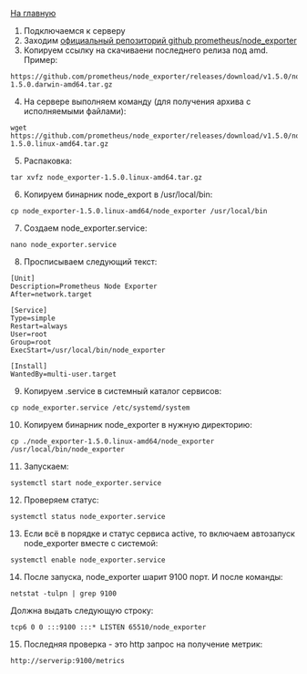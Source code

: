 [На главную](README.md)

1. Подключаемся к серверу
2. Заходим [официальный репозиторий github prometheus/node_exporter](https://github.com/prometheus/node_exporter/releases/tag/v1.5.0)
3. Копируем ссылку на скачиваени последнего релиза под amd. Пример:

```
https://github.com/prometheus/node_exporter/releases/download/v1.5.0/node_exporter-1.5.0.darwin-amd64.tar.gz
```

4. На сервере выполняем команду (для получения архива с исполняемыми файлами):

```
wget https://github.com/prometheus/node_exporter/releases/download/v1.5.0/node_exporter-1.5.0.linux-amd64.tar.gz
```

5. Распаковка:

```
tar xvfz node_exporter-1.5.0.linux-amd64.tar.gz
```

6. Копируем бинарник node_export в /usr/local/bin:

```
cp node_exporter-1.5.0.linux-amd64/node_exporter /usr/local/bin
```

7. Создаем node_exporter.service:

```
nano node_exporter.service
```

8. Просписываем следующий текст:

```
[Unit]
Description=Prometheus Node Exporter
After=network.target

[Service]
Type=simple
Restart=always
User=root
Group=root
ExecStart=/usr/local/bin/node_exporter

[Install]
WantedBy=multi-user.target
```

9. Копируем .service в системный каталог сервисов:

```
cp node_exporter.service /etc/systemd/system
```

10. Копируем бинарник node_exporter в нужную директорию:

```
cp ./node_exporter-1.5.0.linux-amd64/node_exporter /usr/local/bin/node_exporter
```

11. Запускаем:

```
systemctl start node_exporter.service
```

12. Проверяем статус:

```
systemctl status node_exporter.service
```

13. Если всё в порядке и статус сервиса active, то включаем автозапуск node_exporter вместе с системой:

```
systemctl enable node_exporter.service
```

14. После запуска, node_exporter шарит 9100 порт. И после команды:

```
netstat -tulpn | grep 9100
```

Должна выдать следующую строку:

```
tcp6 0 0 :::9100 :::* LISTEN 65510/node_exporter
```

15. Последняя проверка - это http запрос на получение метрик:

```
http://serverip:9100/metrics
```
